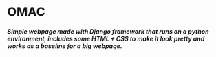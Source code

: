 # OMAC

##### Simple webpage made with Django framework that runs on a python environment, includes some HTML + CSS to make it look pretty and works as a baseline for a big webpage. 

